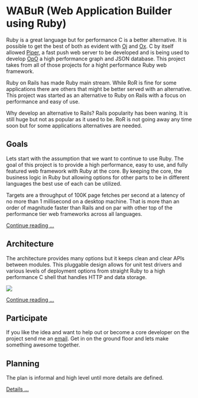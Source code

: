 # WABuR (Web Application Builder using Ruby)

Ruby is a great language but for performance C is a better alternative. It is
possible to get the best of both as evident with [Oj](http://www.ohler.com/oj)
and [Ox](http://www.ohler.com/ox). C by itself allowed
[Piper](http://piperpushcache.com), a fast push web server to be developed and
is being used to develop [OpO](http://opo.technology) a high performance graph
and JSON database. This project takes from all of those projects for a hight
performance Ruby web framework.

Ruby on Rails has made Ruby main stream. While RoR is fine for some
applications there are others that might be better served with an alternative.
This project was started as an alternative to Ruby on Rails with a focus on
performance and easy of use.

Why develop an alternative to Rails? Rails popularity has been waning. It is
still huge but not as popular as it used to be. RoR is not going away any time
soon but for some applications alternatives are needed.

## Goals

Lets start with the assumption that we want to continue to use Ruby. The goal
of this project is to provide a high performance, easy to use, and fully
featured web framework with Ruby at the core. By keeping the core, the
business logic in Ruby but allowing options for other parts to be in different
languages the best use of each can be utilized.

Targets are a throughput of 100K page fetches per second at a latency of no
more than 1 millisecond on a desktop machine. That is more than an order of
magnitude faster than Rails and on par with other top of the performance tier
web frameworks across all languages.

[Continue reading ...](pages/Goals.md)

## Architecture

The architecture provides many options but it keeps clean and clear APIs
between modules. This pluggable design allows for unit test drivers and
various levels of deployment options from straight Ruby to a high performance
C shell that handles HTTP and data storage.

![](http://www.opo.technology/wab/wab_arch.svg)

[Continue reading ...](pages/Architecture.md)

## Participate

If you like the idea and want to help out or become a core developer on the
project send me an [email](mailto:peter@ohler.com). Get in on the ground floor
and lets make something awesome together.

## Planning

The plan is informal and high level until more details are defined.

[Details ...](pages/Plan.md)

  
